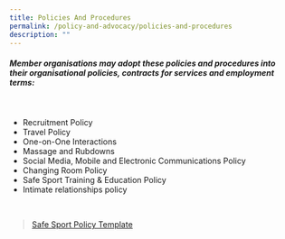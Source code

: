 ```yaml
---
title: Policies And Procedures
permalink: /policy-and-advocacy/policies-and-procedures
description: ""
---
```

##### Member organisations may adopt these policies and procedures into their organisational policies, contracts for services and employment terms:

<br>

* Recruitment Policy
* Travel Policy
* One-on-One Interactions
* Massage and Rubdowns
* Social Media, Mobile and Electronic Communications Policy
* Changing Room Policy
* Safe Sport Training & Education Policy
* Intimate relationships policy
<br>

> [Safe Sport Policy Template](/files/Template%20Safe%20Sport%20Policy.pdf)